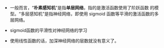 - 一般而言，“**朴素感知机**”是指**单层网络**，指的是激活函数使用了阶跃函数 的模型。“多层感知机”是指神经网络，即使用 sigmoid 函数等平滑的激活函数的多层网络。

- sigmoid函数的平滑性对神经网络的学习

- 使用线性函数的话，加深神经网络的层数就没有意义了。
